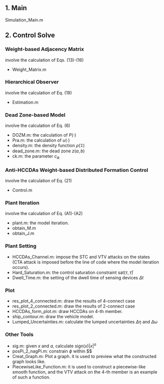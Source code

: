 ## 1. Main

Simulation_Main.m

## 2. Control Solve

### Weight-based Adjacency Matrix
involve the calculation of Eqs. (13)-(16)
- Weight_Matrix.m

### Hierarchical Observer
involve the calculation of Eq. (19)
- Estimation.m

### Dead Zone-based Model
involve the calculation of Eq. (6)
- DOZM.m: the calculation of $P(\cdot)$
- Pra.m: the calculation of $u(\cdot)$
- density.m: the density function $\rho( \mathfrak{T} )$
- dead_zone.m: the dead zone $z(a,b)$
- ck.m: the parameter $c_{ik}$

### Anti-HCCDAs Weight-based Distributed Formation Control
involve the calculation of Eq. (21)
- Control.m

### Plant Iteration
involve the calculation of Eq. (A1)-(A2)
- plant.m: the model iteration.
- obtain_M.m
- obtain_J.m

### Plant Setting
- HCCDAs_Channel.m: impose the STC and VTV attacks on the states (CTA attack is imposed before the line of code where the model iteration occurs).
- Hard_Saturation.m: the control saturation constraint $\text{sat}(\tau, \bar{\tau})$
- Dwell_Time.m: the setting of the dwell time of sensing devices $\Delta t$

### Plot

- res_plot_4_connected.m: draw the results of 4-connect case
- res_plot_2_connected.m: draw the results of 2-connect case
- HCCDAs_form_plot.m: draw HCCDAs on 4-th member.
- ship_contour.m: draw the vehicle model.
- Lumped_Uncertainties.m: calculate the lumped uncertainties $\Delta \eta$ and $\Delta \omega$

### Other Tools

- sig.m: given $x$ and $a$, calculate $\text{sign}(x)|x|^{a}$
- posPi_2_nagPi.m: constrain $\phi$ within $$
- Creat_Graph.m: Plot a graph. it is used to preview what the constructed graph looks like.
- PiecewiseLike_Function.m: it is used to construct a piecewise-like smooth function, and the VTV attack on the 4-th member is an example of such a function.
